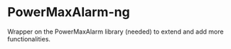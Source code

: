 # PowerMaxAlarm-ng

Wrapper on the PowerMaxAlarm library (needed) to extend and add more functionalities.
